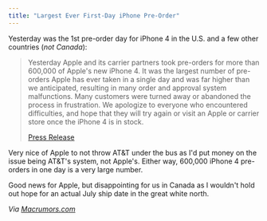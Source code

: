 ```yaml
---
title: "Largest Ever First-Day iPhone Pre-Order"
---
```

<p>Yesterday was the 1st pre-order day for iPhone 4 in the U.S. and a few other countries (<em>not Canada</em>):</p>
<blockquote><p>Yesterday Apple and its carrier partners took pre-orders for more than 600,000 of Apple's new iPhone 4. It was the largest number of pre-orders Apple has ever taken in a single day and was far higher than we anticipated, resulting in many order and approval system malfunctions. Many customers were turned away or abandoned the process in frustration. We apologize to everyone who encountered difficulties, and hope that they will try again or visit an Apple or carrier store once the iPhone 4 is in stock.</p>
<p><a href="http://finance.yahoo.com/news/Statement-by-Apple-on-iPhone-prnews-1232256781.html?x=0&.v=1">Press Release</a></p></blockquote>
<p>Very nice of Apple to not throw AT&T under the bus as I'd put money on the issue being AT&T's system, not Apple's.  Either way, 600,000 iPhone 4 pre-orders in one day is a very large number.</p>
<p>Good news for Apple, but disappointing for us in Canada as I wouldn't hold out hope for an actual July ship date in the great white north.</p>
<p><em>Via <a href="http://www.macrumors.com/2010/06/16/apple-claims-largest-ever-first-day-iphone-pre-orders-of-600000/">Macrumors.com</a></em></p>
